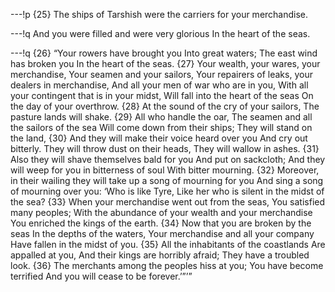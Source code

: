 ---!p
{25} The ships of Tarshish were the carriers for your merchandise.

---!q
And you were filled and were very glorious
In the heart of the seas.

---!q
{26} “Your rowers have brought you
Into great waters;
The east wind has broken you
In the heart of the seas.
{27} Your wealth, your wares, your merchandise,
Your seamen and your sailors,
Your repairers of leaks, your dealers in merchandise,
And all your men of war who are in you,
With all your contingent that is in your midst,
Will fall into the heart of the seas
On the day of your overthrow.
{28} At the sound of the cry of your sailors,
The pasture lands will shake.
{29} All who handle the oar,
The seamen and all the sailors of the sea
Will come down from their ships;
They will stand on the land,
{30} And they will make their voice heard over you
And cry out bitterly.
They will throw dust on their heads,
They will wallow in ashes.
{31} Also they will shave themselves bald for you
And put on sackcloth;
And they will weep for you in bitterness of soul
With bitter mourning.
{32} Moreover, in their wailing they will take up a song of mourning for you
And sing a song of mourning over you:
‘Who is like Tyre,
Like her who is silent in the midst of the sea?
{33} When your merchandise went out from the seas,
You satisfied many peoples;
With the abundance of your wealth and your merchandise
You enriched the kings of the earth.
{34} Now that you are broken by the seas
In the depths of the waters,
Your merchandise and all your company
Have fallen in the midst of you.
{35} All the inhabitants of the coastlands
Are appalled at you,
And their kings are horribly afraid;
They have a troubled look.
{36} The merchants among the peoples hiss at you;
You have become terrified
And you will cease to be forever.’”’”